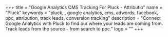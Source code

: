 +++
title = "Google Analytics CMS Tracking For Pluck - Attributio"
name = "Pluck"
keywords = "pluck, , google analytics, cms, adwords, facebook, ppc, attribution, track leads, conversion tracking"
description = "Connect Google Analytics with Pluck to find our where your leads are coming from. Track leads from the source - from search to ppc."
logo = ""
+++
